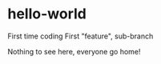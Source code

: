 # hello-world
First time coding
First "feature", sub-branch

Nothing to see here, everyone go home!
